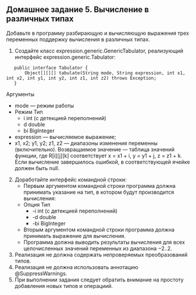 Домашнее задание 5. Вычисление в различных типах
----
Добавьте в программу разбирающую и вычисляющую выражения трех переменных поддержку вычисления в различных типах.

1. Создайте класс expression.generic.GenericTabulator, реализующий интерфейс expression.generic.Tabulator:
```
   public interface Tabulator {
       Object[][][] tabulate(String mode, String expression, int x1, int x2, int y1, int y2, int z1, int z2) throws Exception;
   }
  ```          
Аргументы

   * mode — режим работы
   * Режим	Тип
     * i	int (с детекцией переполнений)
     * d	double
     * bi	BigInteger
   * expression — вычисляемое выражение;
   * x1, x2; y1, y2; z1, z2 — диапазоны изменения переменны (включительно).
Возвращаемое значение — таблица значений функции, где R[i][j][k] соответствует x = x1 + i, y = y1 + j, z = z1 + k. Если вычисление завершилось ошибкой, в соответствующей ячейке должен быть null.

2. Доработайте интерфейс командной строки:
   * Первым аргументом командной строки программа должна принимать указание на тип, в котором будут производится вычисления:
   * Опция	Тип
     * -i	int (с детекцией переполнений)
     * -d	double
     * -bi	BigInteger
   * Вторым аргументом командной строки программа должна принимать выражение для вычисления.
   * Программа должна выводить результаты вычисления для всех целочисленных значений переменных из диапазона −2..2.
3. Реализация не должна содержать непроверяемых преобразований типов.
4. Реализация не должна использовать аннотацию @SuppressWarnings.
5. При выполнении задания следует обратить внимание на простоту добавления новых типов и операциий.
